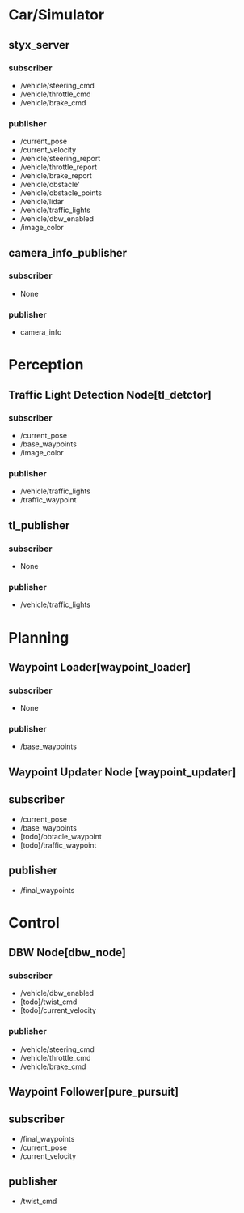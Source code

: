 
# Car/Simulator

## styx_server

### subscriber
- /vehicle/steering_cmd
- /vehicle/throttle_cmd
- /vehicle/brake_cmd

### publisher
- /current_pose
- /current_velocity
- /vehicle/steering_report
- /vehicle/throttle_report
- /vehicle/brake_report
- /vehicle/obstacle'
- /vehicle/obstacle_points
- /vehicle/lidar
- /vehicle/traffic_lights
- /vehicle/dbw_enabled
- /image_color

## camera_info_publisher

### subscriber 
- None

### publisher
- camera_info

# Perception

## Traffic Light Detection Node[tl_detctor]

### subscriber 
- /current_pose
- /base_waypoints
- /image_color

### publisher

- /vehicle/traffic_lights
- /traffic_waypoint

## tl_publisher

### subscriber
- None

### publisher
- /vehicle/traffic_lights

# Planning
## Waypoint Loader[waypoint_loader]

### subscriber 
- None

### publisher
- /base_waypoints

## Waypoint Updater Node [waypoint_updater]

## subscriber 
- /current_pose
- /base_waypoints
- [todo]/obtacle_waypoint
- [todo]/traffic_waypoint

## publisher
- /final_waypoints

# Control

## DBW Node[dbw_node]
### subscriber 
- /vehicle/dbw_enabled
- [todo]/twist_cmd
- [todo]/current_velocity

### publisher
- /vehicle/steering_cmd
- /vehicle/throttle_cmd
- /vehicle/brake_cmd

## Waypoint Follower[pure_pursuit]
## subscriber 
- /final_waypoints
- /current_pose
- /current_velocity

## publisher
- /twist_cmd


